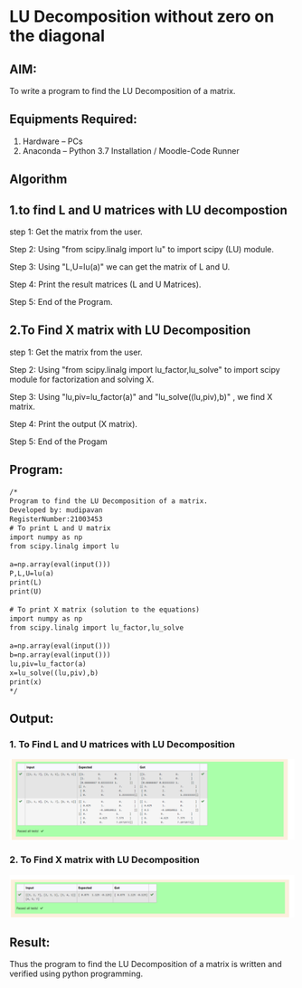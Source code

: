 # LU Decomposition without zero on the diagonal

## AIM:
To write a program to find the LU Decomposition of a matrix.

## Equipments Required:
1. Hardware – PCs
2. Anaconda – Python 3.7 Installation / Moodle-Code Runner

## Algorithm
## 1.to find L and U matrices with LU decompostion
step 1: Get the matrix from the user.

Step 2: Using "from scipy.linalg import lu" to import scipy (LU) module.

Step 3: Using "L,U=lu(a)" we can get the matrix of L and U.

Step 4: Print the result matrices (L and U Matrices).

Step 5: End of the Program.

## 2.To Find X matrix with LU Decomposition
step 1: Get the matrix from the user.

Step 2: Using "from scipy.linalg import lu_factor,lu_solve" to import scipy module for factorization and solving X.

Step 3: Using "lu,piv=lu_factor(a)" and "lu_solve((lu,piv),b)" , we find X matrix.

Step 4: Print the output (X matrix).

Step 5: End of the Progam

## Program:
```
/*
Program to find the LU Decomposition of a matrix.
Developed by: mudipavan
RegisterNumber:21003453
# To print L and U matrix
import numpy as np
from scipy.linalg import lu

a=np.array(eval(input()))
P,L,U=lu(a)
print(L)
print(U)

# To print X matrix (solution to the equations)
import numpy as np
from scipy.linalg import lu_factor,lu_solve

a=np.array(eval(input()))
b=np.array(eval(input()))
lu,piv=lu_factor(a)
x=lu_solve((lu,piv),b)
print(x)
*/
```

## Output:
### 1. To Find L and U matrices with LU Decomposition
![Github Logo](lu.1.png)

### 2. To Find X matrix with LU Decomposition
![Github Logo](lu.2.png)


## Result:
Thus the program to find the LU Decomposition of a matrix is written and verified using python programming.

